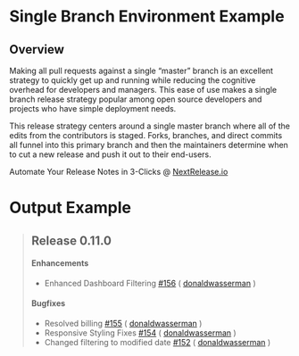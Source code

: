 # Single Branch Environment Example #
## Overview ##
Making all pull requests against a single “master” branch is 
an excellent strategy to quickly get up and running while 
reducing the cognitive overhead for developers and managers. 
This ease of use makes a single branch release strategy popular 
among open source developers and projects who have simple deployment 
needs. 

This release strategy centers around a single master branch 
where all of the edits from the contributors is staged. Forks, 
branches, and direct commits all funnel into this primary branch 
and then the maintainers determine when to cut a new release and 
push it out to their end-users. 


Automate Your Release Notes in 3-Clicks @ [NextRelease.io](https://www.nextrelease.io)


# Output Example #
> ## Release 0.11.0
> #### Enhancements 
> - Enhanced Dashboard Filtering [#156](https://github.com/nextreleaseio/frontend/pull/156) ( [donaldwasserman](https://github.com/donaldwasserman) )
> 
> #### Bugfixes 
> - Resolved billing [#155](https://github.com/nextreleaseio/frontend/pull/155) ( [donaldwasserman](https://github.com/donaldwasserman) )
> - Responsive Styling Fixes [#154](https://github.com/nextreleaseio/frontend/pull/154) ( [donaldwasserman](https://github.com/donaldwasserman) )
> - Changed filtering to modified date [#152](https://github.com/nextreleaseio/frontend/pull/152) ( [donaldwasserman](https://github.com/donaldwasserman) )

